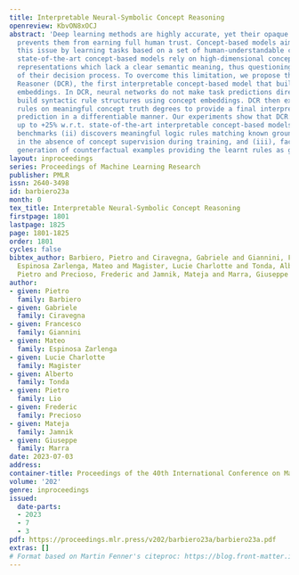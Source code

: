 ```yaml
---
title: Interpretable Neural-Symbolic Concept Reasoning
openreview: KbvON8xOCJ
abstract: 'Deep learning methods are highly accurate, yet their opaque decision process
  prevents them from earning full human trust. Concept-based models aim to address
  this issue by learning tasks based on a set of human-understandable concepts. However,
  state-of-the-art concept-based models rely on high-dimensional concept embedding
  representations which lack a clear semantic meaning, thus questioning the interpretability
  of their decision process. To overcome this limitation, we propose the Deep Concept
  Reasoner (DCR), the first interpretable concept-based model that builds upon concept
  embeddings. In DCR, neural networks do not make task predictions directly, but they
  build syntactic rule structures using concept embeddings. DCR then executes these
  rules on meaningful concept truth degrees to provide a final interpretable and semantically-consistent
  prediction in a differentiable manner. Our experiments show that DCR: (i) improves
  up to +25% w.r.t. state-of-the-art interpretable concept-based models on challenging
  benchmarks (ii) discovers meaningful logic rules matching known ground truths even
  in the absence of concept supervision during training, and (iii), facilitates the
  generation of counterfactual examples providing the learnt rules as guidance.'
layout: inproceedings
series: Proceedings of Machine Learning Research
publisher: PMLR
issn: 2640-3498
id: barbiero23a
month: 0
tex_title: Interpretable Neural-Symbolic Concept Reasoning
firstpage: 1801
lastpage: 1825
page: 1801-1825
order: 1801
cycles: false
bibtex_author: Barbiero, Pietro and Ciravegna, Gabriele and Giannini, Francesco and
  Espinosa Zarlenga, Mateo and Magister, Lucie Charlotte and Tonda, Alberto and Lio,
  Pietro and Precioso, Frederic and Jamnik, Mateja and Marra, Giuseppe
author:
- given: Pietro
  family: Barbiero
- given: Gabriele
  family: Ciravegna
- given: Francesco
  family: Giannini
- given: Mateo
  family: Espinosa Zarlenga
- given: Lucie Charlotte
  family: Magister
- given: Alberto
  family: Tonda
- given: Pietro
  family: Lio
- given: Frederic
  family: Precioso
- given: Mateja
  family: Jamnik
- given: Giuseppe
  family: Marra
date: 2023-07-03
address: 
container-title: Proceedings of the 40th International Conference on Machine Learning
volume: '202'
genre: inproceedings
issued:
  date-parts:
  - 2023
  - 7
  - 3
pdf: https://proceedings.mlr.press/v202/barbiero23a/barbiero23a.pdf
extras: []
# Format based on Martin Fenner's citeproc: https://blog.front-matter.io/posts/citeproc-yaml-for-bibliographies/
---
```

